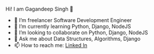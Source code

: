 Hi! I am Gagandeep Singh 👋
- 🔭 I’m freelancer Software Development Engineer
- 🌱 I’m currently learning Python, Django, NodeJS
- 👯 I’m looking to collaborate on Python, Django, NodeJS
- 💬 Ask me about Data Structures, Algorithms, Django
- 📫 How to reach me: [Linked In](https://www.linkedin.com/in/imgagandeep)
